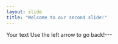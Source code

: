 ```yaml
---
layout: slide
title: "Welcome to our second slide!"
---
```

Your text
Use the left arrow to go back!---
